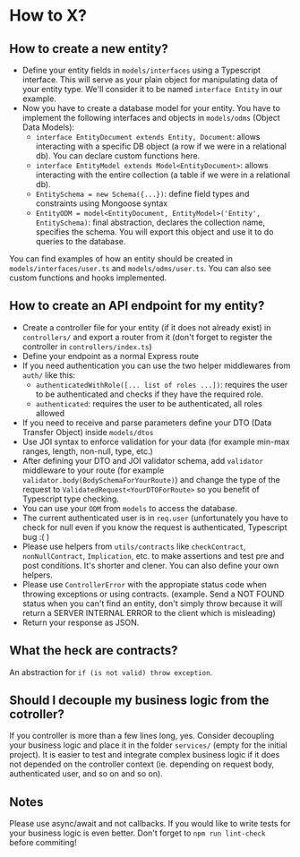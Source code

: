 # How to X?

## How to create a new entity?

-   Define your entity fields in `models/interfaces` using a Typescript interface. This will serve as your plain object for manipulating data of your entity type. We'll consider it to be named `interface Entity` in our example.
-   Now you have to create a database model for your entity. You have to implement the following interfaces and objects in `models/odms` (Object Data Models):
    -   `interface EntityDocument extends Entity, Document`: allows interacting with a specific DB object (a row if we were in a relational db). You can declare custom functions here.
    -   `interface EntityModel extends Model<EntityDocument>`: allows interacting with the entire collection (a table if we were in a relational db).
    -   `EntitySchema = new Schema({...})`: define field types and constraints using Mongoose syntax
    -   `EntityODM = model<EntityDocument, EntityModel>('Entity', EntitySchema)`: final abstraction, declares the collection name, specifies the schema. You will export this object and use it to do queries to the database.

You can find examples of how an entity should be created in `models/interfaces/user.ts` and `models/odms/user.ts`. You can also see custom functions and hooks implemented.

## How to create an API endpoint for my entity?

-   Create a controller file for your entity (if it does not already exist) in `controllers/` and export a router from it (don't forget to register the controller in `controllers/index.ts`)
-   Define your endpoint as a normal Express route
-   If you need authentication you can use the two helper middlewares from `auth/` like this:
    -   `authenticatedWithRole([... list of roles ...])`: requires the user to be authenticated and checks if they have the required role.
    -   `authenticated`: requires the user to be authenticated, all roles allowed
-   If you need to receive and parse parameters define your DTO (Data Transfer Object) inside `models/dtos`
-   Use JOI syntax to enforce validation for your data (for example min-max ranges, length, non-null, type, etc.)
-   After defining your DTO and JOI validator schema, add `validator` middleware to your route (for example `validator.body(BodySchemaForYourRoute)`) and change the type of the request to `ValidatedRequest<YourDTOForRoute>` so you benefit of Typescript type checking.
-   You can use your `ODM` from `models` to access the database.
-   The current authenticated user is in `req.user` (unfortunately you have to check for null even if you know the request is authenticated, Typescript bug :( )
-   Please use helpers from `utils/contracts` like `checkContract`, `nonNullContract`, `Implication`, etc. to make assertions and test pre and post conditions. It's shorter and clener. You can also define your own helpers.
-   Please use `ControllerError` with the appropiate status code when throwing exceptions or using contracts. (example. Send a NOT FOUND status when you can't find an entity, don't simply throw because it will return a SERVER INTERNAL ERROR to the client which is misleading)
-   Return your response as JSON.

## What the heck are contracts?

An abstraction for `if (is not valid) throw exception`.

## Should I decouple my business logic from the cotroller?

If you controller is more than a few lines long, yes. Consider decoupling your business logic and place it in the folder `services/` (empty for the initial project). It is easier to test and integrate complex business logic if it does not depended on the controller context (ie. depending on request body, authenticated user, and so on and so on).

## Notes

Please use async/await and not callbacks. If you would like to write tests for your business logic is even better. Don't forget to `npm run lint-check` before commiting!

